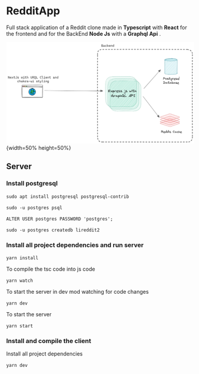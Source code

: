 # RedditApp

Full stack application of a Reddit clone made in **Typescript** with **React** for the frontend and for the BackEnd **Node Js** with a **Graphql Api** .


![Alt text](reddit_app_arquitecture.png){width=50% height=50%}

## Server 

### Install postgresql 
```
sudo apt install postgresql postgresql-contrib
```

```
sudo -u postgres psql
```

```
ALTER USER postgres PASSWORD 'postgres';
```

```
sudo -u postgres createdb lireddit2
```


### Install all project dependencies and run server
```
yarn install
```

To compile the tsc code into js code
```
yarn watch
```

To start the server in dev mod watching for code changes
```
yarn dev
```

To start the server
```
yarn start
```


### Install and compile the client

Install all project dependencies 
```
yarn dev
```
